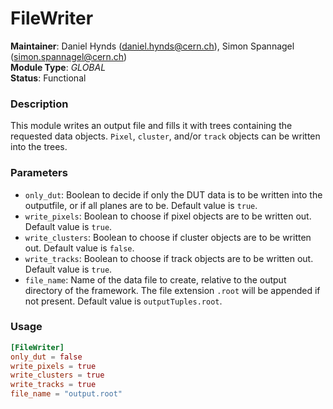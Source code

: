 # FileWriter
**Maintainer**: Daniel Hynds (<daniel.hynds@cern.ch>), Simon Spannagel (<simon.spannagel@cern.ch>)   
**Module Type**: *GLOBAL*  
**Status**: Functional   

### Description
This module writes an output file and fills it with trees containing the requested data objects. `Pixel`, `cluster`, and/or `track` objects can be written into the trees.

### Parameters
* `only_dut`: Boolean to decide if only the DUT data is to be written into the outputfile, or if all planes are to be. Default value is `true`.
* `write_pixels`: Boolean to choose if pixel objects are to be written out. Default value is `true`.
* `write_clusters`: Boolean to choose if cluster objects are to be written out. Default value is `false`.
* `write_tracks`: Boolean to choose if track objects are to be written out. Default value is `true`.
* `file_name`: Name of the data file to create, relative to the output directory of the framework. The file extension `.root` will be appended if not present. Default value is `outputTuples.root`.

### Usage
```toml
[FileWriter]
only_dut = false
write_pixels = true
write_clusters = true
write_tracks = true
file_name = "output.root"
```
